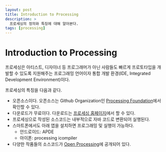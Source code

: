 ```yaml
---
layout: post
title: Introduction to Processing
description: >
  프로세싱의 정의와 특징에 대해 알아본다.
tags: [processing]
---
```


# Introduction to Processing

프로세싱은 아티스트, 디자이너 등 프로그래머가 아닌 사람들도 빠르게 프로토타입을 개발할 수 있도록 지원해주는 프로그래밍 언어이자 통합 개발 환경(IDE, Integrated Development Environment)이다.

프로세싱의 특징을 다음과 같다.

* 오픈소스이다. 오픈소스는 Github Organization인 [Processing Foundation](https://github.com/processing)에서 확인할 수 있다.
* 다운로드가 무료이다. 다운로드는 [프로세싱 홈페이지](https://processing.org/)에서 할 수 있다.
* 프로세싱으로 작성된 소스코드는 내부적으로 자바 코드로 변환되어 실행된다.
* 스마트폰에서도 아래 앱을 설치하면 프로그래밍 및 실행이 가능하다.
  * 안드로이드: APDE
  * 아이폰: processing icompiler
* 다양한 작품들의 소스코드가 [Open Processing](https://www.openprocessing.org/)에 공개되어 있다.
